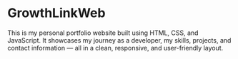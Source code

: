 # GrowthLinkWeb
This is my personal portfolio website built using HTML, CSS, and JavaScript. It showcases my journey as a developer, my skills, projects, and contact information — all in a clean, responsive, and user-friendly layout.
